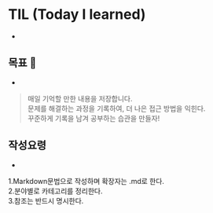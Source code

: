 # TIL (Today I learned)
-

## 목표 🌱
-
>매일 기억할 만한 내용을 저장합니다. <br/>
>문제를 해결하는 과정을 기록하여, 더 나은 접근 방법을 익힌다. <br/>
>꾸준하게 기록을 남겨 공부하는 습관을 만들자! <br/>

## 작성요령
-
1.Markdown문법으로 작성하며 확장자는 .md로 한다. <br/>
2.분야별로 카테고리를 정리한다. <br/>
3.참조는 반드시 명시한다. <br/>
